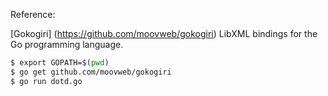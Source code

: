 
Reference:

[Gokogiri] (https://github.com/moovweb/gokogiri) LibXML bindings for the Go
programming language.

```bash
$ export GOPATH=$(pwd)
$ go get github.com/moovweb/gokogiri
$ go run dotd.go
```

